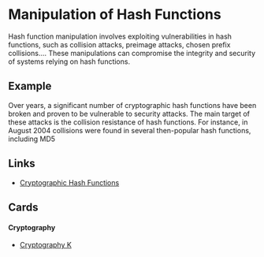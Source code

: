 # Manipulation of Hash Functions
Hash function manipulation involves exploiting vulnerabilities in hash functions, such as collision attacks, preimage attacks, chosen prefix collisions…. These manipulations can compromise the integrity and security of systems relying on hash functions.

## Example
Over years, a significant number of cryptographic hash functions have been broken and proven to be vulnerable to security attacks. The main target of these attacks is the collision resistance of hash functions. For instance, in August 2004 collisions were found in several then-popular hash functions, including MD5

## Links
- [Cryptographic Hash Functions](https://kwahome.medium.com/cryptographic-hash-functions-2cc49723ea06)

## Cards
#### Cryptography
- [Cryptography K](/cards/CRK)
